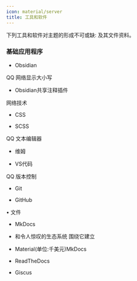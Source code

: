 ```yaml
---
icon: material/server
title: 工具和软件
---
```


下列工具和软件对主题的形成不可或缺:
及其文件资料。

### 基础应用程序

- Obsidian

QQ 网络显示大小写

- Obsidian共享注释插件

网络技术

- CSS

- SCSS

QQ 文本编辑器

- 维姆

- VS代码

QQ 版本控制

- Git

- GitHub

• 文件

- MkDocs

- 和令人惊叹的生态系统 围绕它建立

- Material(单位:千美元)MkDocs

- ReadTheDocs

- Giscus
